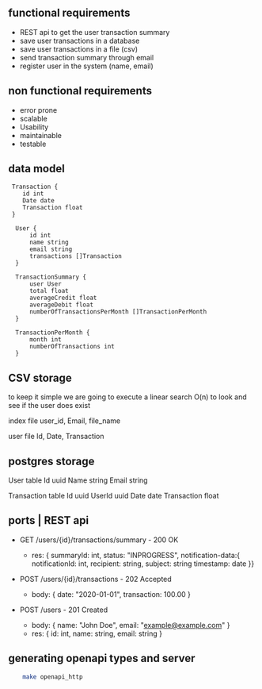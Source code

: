 
## functional requirements
- REST api to get the user transaction summary
- save user transactions in a database
- save user transactions in a file (csv)
- send transaction summary through email
- register user in the system (name, email) 

## non functional requirements

- error prone
- scalable
- Usability
- maintainable
- testable

## data model

```
 Transaction {
    id int
    Date date
    Transaction float    
 }

  User {
      id int
      name string
      email string
      transactions []Transaction
  }

  TransactionSummary {
      user User
      total float
      averageCredit float
      averageDebit float
      numberOfTransactionsPerMonth []TransactionPerMonth
  }

  TransactionPerMonth {
      month int
      numberOfTransactions int
  }  

```

## CSV storage 

to keep it simple we are going to execute a linear search O(n) to look and see if the user does exist 

index file
    user_id, Email, file_name

user file
    Id, Date, Transaction

## postgres storage

User table
    Id uuid
    Name string
    Email string

Transaction table
    Id uuid
    UserId uuid
    Date date
    Transaction float

## ports | REST api

- GET /users/{id}/transactions/summary - 200 OK
  - res: { summaryId: int,  status: "INPROGRESS", notification-data:{
            notificationId: int,
            recipient: string,
            subject: string
            timestamp: date
        }}
        
- POST /users/{id}/transactions - 202 Accepted
  - body: { date: "2020-01-01", transaction: 100.00 }

- POST /users - 201 Created
  - body: { name: "John Doe", email: "example@example.com" }
  - res: { id: int, name: string, email: string }


## generating openapi types and server

```bash
    make openapi_http
```

